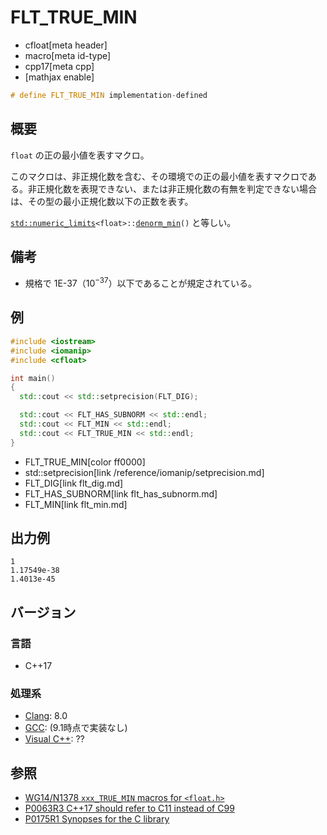 # FLT_TRUE_MIN
* cfloat[meta header]
* macro[meta id-type]
* cpp17[meta cpp]
* [mathjax enable]

```cpp
# define FLT_TRUE_MIN implementation-defined
```

## 概要
`float` の正の最小値を表すマクロ。

このマクロは、非正規化数を含む、その環境での正の最小値を表すマクロである。非正規化数を表現できない、または非正規化数の有無を判定できない場合は、その型の最小正規化数以下の正数を表す。

[`std::numeric_limits`](/reference/limits/numeric_limits.md)`<float>::`[`denorm_min`](/reference/limits/numeric_limits/denorm_min.md)`()` と等しい。


## 備考
- 規格で 1E-37（$10^{-37}$）以下であることが規定されている。


## 例
```cpp example
#include <iostream>
#include <iomanip>
#include <cfloat>

int main()
{
  std::cout << std::setprecision(FLT_DIG);

  std::cout << FLT_HAS_SUBNORM << std::endl;
  std::cout << FLT_MIN << std::endl;
  std::cout << FLT_TRUE_MIN << std::endl;
}
```
* FLT_TRUE_MIN[color ff0000]
* std::setprecision[link /reference/iomanip/setprecision.md]
* FLT_DIG[link flt_dig.md]
* FLT_HAS_SUBNORM[link flt_has_subnorm.md]
* FLT_MIN[link flt_min.md]

## 出力例
```
1
1.17549e-38
1.4013e-45
```

## バージョン
### 言語
- C++17

### 処理系
- [Clang](/implementation.md#clang): 8.0
- [GCC](/implementation.md#gcc): (9.1時点で実装なし)
- [Visual C++](/implementation.md#visual_cpp): ??


## 参照
- [WG14/N1378 `xxx_TRUE_MIN` macros for `<float.h>`](http://www.open-std.org/jtc1/sc22/wg14/www/docs/n1378.htm)
- [P0063R3 C++17 should refer to C11 instead of C99](http://www.open-std.org/jtc1/sc22/wg21/docs/papers/2016/p0063r3.html)
- [P0175R1 Synopses for the C library](http://www.open-std.org/jtc1/sc22/wg21/docs/papers/2016/p0175r1.html)
